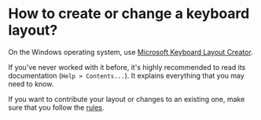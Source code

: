 # How to create or change a keyboard layout?
On the Windows operating system, use
[Microsoft Keyboard Layout Creator](https://www.microsoft.com/en-us/download/details.aspx?id=102134).

If you've never worked with it before, it's highly recommended to read its
documentation (`Help > Contents...`). It explains everything that you may need
to know.

If you want to contribute your layout or changes to an existing one, make sure
that you follow the [rules](rules.md).